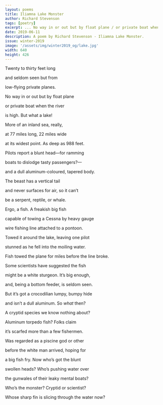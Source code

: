 ```yaml
---
layout: poems
title: Iliamna Lake Monster
author: Richard Stevenson
tags: [poetry]
excerpt: ... No way in or out but by float plane / or private boat when the river / is high ...
date: 2019-06-11
description: A poem by Richard Stevenson - Iliamna Lake Monster.
issue: winter-2019
image: '/assets/img/winter2019_og/lake.jpg'
width: 640
height: 426
---
```

<div class="stanza">
<p class="poemline">Twenty to thirty feet long</p>
<p class="poemline">and seldom seen but from</p>
<p class="poemline">low-flying private planes.</p>
</div>
<div class="stanza">
<p class="poemline">No way in or out but by float plane</p>
<p class="poemline">or private boat when the river</p>
<p class="poemline">is high. But what a lake!</p>
</div>
<div class="stanza">
<p class="poemline">More of an inland sea, really,</p>
<p class="poemline">at 77 miles long, 22 miles wide</p>
<p class="poemline">at its widest point. As deep as 988 feet.</p>
</div>
<div class="stanza">
<p class="poemline">Pilots report a blunt head—for ramming</p>
<p class="poemline">boats to dislodge tasty passengers?—</p>
<p class="poemline">and a dull aluminum-coloured, tapered body.</p>
</div>
<div class="stanza">
<p class="poemline">The beast has a vertical tail</p>
<p class="poemline">and never surfaces for air, so it can’t</p>
<p class="poemline">be a serpent, reptile, or whale.</p>
</div>
<div class="stanza">
<p class="poemline">Ergo, a fish. A freakish big fish</p>
<p class="poemline">capable of towing a Cessna by heavy gauge</p>
<p class="poemline">wire fishing line attached to a pontoon.</p>
</div>
<div class="stanza">
<p class="poemline">Towed it around the lake, leaving one pilot</p>
<p class="poemline">stunned as he fell into the moiling water.</p>
<p class="poemline">Fish towed the plane for miles before the line broke.</p>
</div>
<div class="stanza">
<p class="poemline">Some scientists have suggested the fish</p>
<p class="poemline">might be a white sturgeon. It’s big enough,</p>
<p class="poemline">and, being a bottom feeder, is seldom seen.</p>
</div>
<div class="stanza">
<p class="poemline">But it’s got a crocodilian lumpy, bumpy hide</p>
<p class="poemline">and isn’t a dull aluminum. So <em>what</em> then?</p>
<p class="poemline">A cryptid species we know nothing about?</p>
</div>
<div class="stanza">
<p class="poemline">Aluminum torpedo fish? Folks claim</p>
<p class="poemline">it’s scarfed more than a few fishermen.</p>
<p class="poemline">Was regarded as a piscine god or other</p>
</div>
<div class="stanza">
<p class="poemline">before the white man arrived, hoping for</p>
<p class="poemline">a big fish fry. Now who’s got the blunt</p>
<p class="poemline">swollen heads? Who’s pushing water over</p>
</div>
<div class="stanza">
<p class="poemline">the gunwales of their leaky mental boats?</p>
<p class="poemline">Who’s the monster? Cryptid or scientist?</p>
<p class="poemline">Whose sharp fin is slicing through the water now?</p>
</div>
